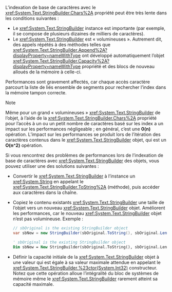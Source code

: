 L’indexation de base de caractères avec le <xref:System.Text.StringBuilder.Chars%2A> propriété peut être très lente dans les conditions suivantes :

- Le <xref:System.Text.StringBuilder> instance est importante (par exemple, il se compose de plusieurs dizaines de milliers de caractères).
- Le <xref:System.Text.StringBuilder> est « volumineuses ». Autrement dit, des appels répétés à des méthodes telles que <xref:System.Text.StringBuilder.Append%2A?displayProperty=nameWithType> ont développé automatiquement l’objet <xref:System.Text.StringBuilder.Capacity%2A?displayProperty=nameWithType> propriété et des blocs de nouveau alloués de la mémoire à celle-ci.

Performances sont gravement affectés, car chaque accès caractère parcourt la liste de liés ensemble de segments pour rechercher l’index dans la mémoire tampon correcte.

> [!NOTE]
>  Même pour un grand « volumineuses » <xref:System.Text.StringBuilder> de l’objet, à l’aide de la <xref:System.Text.StringBuilder.Chars%2A> propriété pour l’accès à un ou un petit nombre de caractères basé sur les index a un impact sur les performances négligeable ; en général, c’est une **0(n)** opération. L’impact sur les performances se produit lors de l’itération des caractères contenus dans le <xref:System.Text.StringBuilder> objet, qui est un **O(n^2)** opération. 

Si vous rencontrez des problèmes de performances lors de l’indexation de base de caractères avec <xref:System.Text.StringBuilder> des objets, vous pouvez utiliser une des solutions suivantes :

- Convertir le <xref:System.Text.StringBuilder> à l’instance un <xref:System.String> en appelant le <xref:System.Text.StringBuilder.ToString%2A> (méthode), puis accéder aux caractères dans la chaîne.

- Copiez le contenu existants <xref:System.Text.StringBuilder> une taille de l’objet vers un nouveau <xref:System.Text.StringBuilder> objet. Améliorent les performances, car le nouveau <xref:System.Text.StringBuilder> objet n’est pas volumineuse. Exemple :

   ```csharp
   // sbOriginal is the existing StringBuilder object
   var sbNew = new StringBuilder(sbOriginal.ToString(), sbOriginal.Length);
   ```
   ```vb
   ' sbOriginal is the existing StringBuilder object
   Dim sbNew = New StringBuilder(sbOriginal.ToString(), sbOriginal.Length)
   ```
- Définir la capacité initiale de la <xref:System.Text.StringBuilder> objet à une valeur qui est égale à sa valeur maximale attendue en appelant le <xref:System.Text.StringBuilder.%23ctor(System.Int32)> constructeur. Notez que cette opération alloue l’intégralité du bloc de systèmes de mémoire même le <xref:System.Text.StringBuilder> rarement atteint sa capacité maximale.
